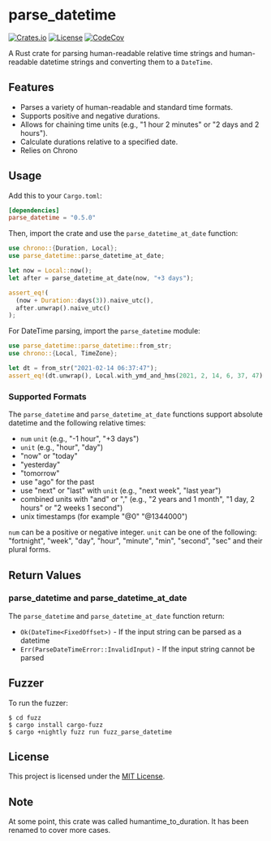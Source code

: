 # parse_datetime

[![Crates.io](https://img.shields.io/crates/v/parse_datetime.svg)](https://crates.io/crates/parse_datetime)
[![License](http://img.shields.io/badge/license-MIT-blue.svg)](https://github.com/uutils/parse_datetime/blob/main/LICENSE)
[![CodeCov](https://codecov.io/gh/uutils/parse_datetime/branch/main/graph/badge.svg)](https://codecov.io/gh/uutils/parse_datetime)

A Rust crate for parsing human-readable relative time strings and human-readable datetime strings and converting them to a `DateTime`.

## Features

- Parses a variety of human-readable and standard time formats.
- Supports positive and negative durations.
- Allows for chaining time units (e.g., "1 hour 2 minutes" or "2 days and 2 hours").
- Calculate durations relative to a specified date.
- Relies on Chrono

## Usage

Add this to your `Cargo.toml`:

```toml
[dependencies]
parse_datetime = "0.5.0"
```

Then, import the crate and use the `parse_datetime_at_date` function:

```rs
use chrono::{Duration, Local};
use parse_datetime::parse_datetime_at_date;

let now = Local::now();
let after = parse_datetime_at_date(now, "+3 days");

assert_eq!(
  (now + Duration::days(3)).naive_utc(),
  after.unwrap().naive_utc()
);
```

For DateTime parsing, import the `parse_datetime` module:

```rs
use parse_datetime::parse_datetime::from_str;
use chrono::{Local, TimeZone};

let dt = from_str("2021-02-14 06:37:47");
assert_eq!(dt.unwrap(), Local.with_ymd_and_hms(2021, 2, 14, 6, 37, 47).unwrap());
```

### Supported Formats

The `parse_datetime` and `parse_datetime_at_date` functions support absolute datetime and the following relative times:

- `num` `unit` (e.g., "-1 hour", "+3 days")
- `unit` (e.g., "hour", "day")
- "now" or "today"
- "yesterday"
- "tomorrow"
- use "ago" for the past
- use "next" or "last" with `unit` (e.g., "next week", "last year")
- combined units with "and" or "," (e.g., "2 years and 1 month", "1 day, 2 hours" or "2 weeks 1 second")
- unix timestamps (for example "@0" "@1344000")

`num` can be a positive or negative integer.
`unit` can be one of the following: "fortnight", "week", "day", "hour", "minute", "min", "second", "sec" and their plural forms.

## Return Values

### parse_datetime and parse_datetime_at_date

The `parse_datetime` and `parse_datetime_at_date` function return:

- `Ok(DateTime<FixedOffset>)` - If the input string can be parsed as a datetime
- `Err(ParseDateTimeError::InvalidInput)` - If the input string cannot be parsed

## Fuzzer

To run the fuzzer:

```
$ cd fuzz
$ cargo install cargo-fuzz
$ cargo +nightly fuzz run fuzz_parse_datetime
```

## License

This project is licensed under the [MIT License](LICENSE).

## Note

At some point, this crate was called humantime_to_duration.
It has been renamed to cover more cases.
